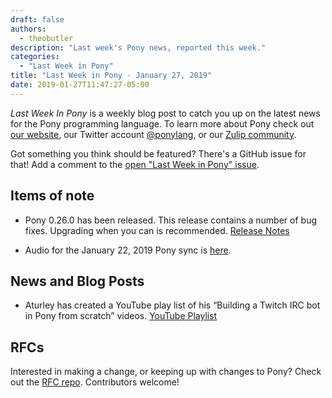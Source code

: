 ```yaml
---
draft: false
authors:
  - theobutler
description: "Last week's Pony news, reported this week."
categories:
  - "Last Week in Pony"
title: "Last Week in Pony - January 27, 2019"
date: 2019-01-27T11:47:27-05:00
---
```

_Last Week In Pony_ is a weekly blog post to catch you up on the latest news for the Pony programming language. To learn more about Pony check out [our website](https://ponylang.io), our Twitter account [@ponylang](https://twitter.com/ponylang), or our [Zulip community](https://ponylang.zulipchat.com).

Got something you think should be featured? There's a GitHub issue for that! Add a comment to the [open "Last Week in Pony" issue](https://github.com/ponylang/ponylang.github.io/issues?q=is%3Aissue+is%3Aopen+label%3Alast-week-in-pony).
<!-- more -->

## Items of note

- Pony 0.26.0 has been released. This release contains a number of bug fixes. Upgrading when you can is recommended. [Release Notes](https://github.com/ponylang/ponyc/releases/tag/0.26.0)

- Audio for the January 22, 2019 Pony sync is [here](https://vimeo.com/915401824).

## News and Blog Posts

- Aturley has created a YouTube play list of his “Building a Twitch IRC bot in Pony from scratch” videos. [YouTube Playlist](https://youtu.be/W1Q9Igm9heU?list=PLLhCH5zYT00GiUs8iM0S-coXHh-_P_bDS)

## RFCs

Interested in making a change, or keeping up with changes to Pony? Check out the [RFC repo](https://github.com/ponylang/rfcs). Contributors welcome!
